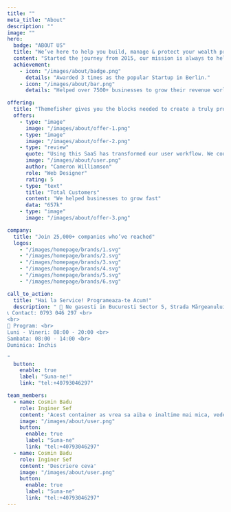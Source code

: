 ```yaml
---
title: ""
meta_title: "About"
description: ""
image: ""
hero:
  badge: "ABOUT US"
  title: "We’ve here to help you build, manage & protect your wealth properly"
  content: "Started the journey from 2015, our mission is always to help our customers <br> grow their finance, manage their wealth without wasting a lot."
  achievement:
    - icon: "/images/about/badge.png"
      details: "Awarded 3 times as the popular Startup in Berlin."
    - icon: "/images/about/bar.png"
      details: "Helped over 7500+ businesses to grow their revenue worldwide."

offering:
  title: "Themefisher gives you the blocks needed to create a truly professional website for your SaaS is a long established fact that a reader. Many desktop publishing packages and web page editors now use"
  offers:
    - type: "image"
      image: "/images/about/offer-1.png"
    - type: "image"
      image: "/images/about/offer-2.png"
    - type: "review"
      quote: "Using this SaaS has transformed our user workflow. We couldn't be happier This is SaaS has simplified our data."
      image: "/images/about/user.png"
      author: "Cameron Williamson"
      role: "Web Designer"
      rating: 5
    - type: "text"
      title: "Total Customers"
      content: "We helped businesses to grow fast"
      data: "657k"
    - type: "image"
      image: "/images/about/offer-3.png"

company:
  title: "Join 25,000+ companies who’ve reached"
  logos:
    - "/images/homepage/brands/1.svg"
    - "/images/homepage/brands/2.svg"
    - "/images/homepage/brands/3.svg"
    - "/images/homepage/brands/4.svg"
    - "/images/homepage/brands/5.svg"
    - "/images/homepage/brands/6.svg"

call_to_action:
  title: "Hai la Service! Programeaza-te Acum!"
  description: " 📍 Ne gasesti in Bucuresti Sector 5, Strada Mărgeanului 59 <br>
📞 Contact: 0793 046 297 <br>
<br>
📅 Program: <br> 
Luni - Vineri: 08:00 - 20:00 <br>
Sambata: 08:00 - 14:00 <br>
Duminica: Inchis

"
  button:
    enable: true
    label: "Suna-ne!"
    link: "tel:+40793046297"

team_members:
  - name: Cosmin Badu
    role: Inginer Sef
    content: 'Acest container as vrea sa aiba o inaltime mai mica, vedem cand avem textele & pozele personalului'
    image: "/images/about/user.png"
    button:
      enable: true
      label: "Suna-ne"
      link: "tel:+40793046297"
  - name: Cosmin Badu
    role: Inginer Sef
    content: 'Descriere ceva'
    image: "/images/about/user.png"
    button:
      enable: true
      label: "Suna-ne"
      link: "tel:+40793046297"
---
```

